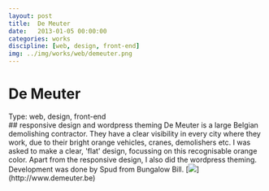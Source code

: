 ```yaml
---
layout: post
title:  De Meuter
date:   2013-01-05 00:00:00
categories: works
discipline: [web, design, front-end]
img: ../img/works/web/demeuter.png
---
```

# De Meuter
<div><label>Type:</label> <span>web, design, front-end</span></div>
## responsive design and wordpress theming
De Meuter is a large Belgian demolishing contractor. They have a clear visibility in every city where they work, due to their bright orange vehicles, cranes, demolishers etc.
I was asked to make a clear, 'flat' design, focussing on this recognisable orange color. Apart from the responsive design, I also did the wordpress theming. Development was done by Spud from Bungalow Bill.
[<img src="/img/works/web/demeuter.png">](http://www.demeuter.be)